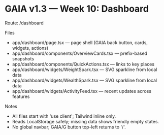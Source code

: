 # GAIA v1.3 — Week 10: Dashboard
Route: /dashboard

Files
- app/dashboard/page.tsx — page shell (GAIA back button, cards, widgets, actions)
- app/dashboard/components/OverviewCards.tsx — prefix-based snapshots
- app/dashboard/components/QuickActions.tsx — links to key places
- app/dashboard/widgets/WeightSpark.tsx — SVG sparkline from local data
- app/dashboard/widgets/WealthSpark.tsx — SVG sparkline from local data
- app/dashboard/widgets/ActivityFeed.tsx — recent updates across features

Notes
- All files start with 'use client'; Tailwind inline only.
- Reads LocalStorage safely; missing data shows friendly empty states.
- No global navbar; GAIA/G button top-left returns to '/'.
